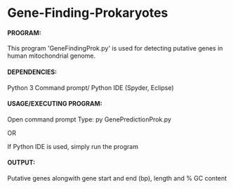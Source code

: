 # Gene-Finding-Prokaryotes

#### PROGRAM: 

This program 'GeneFindingProk.py' is used for detecting putative genes in human mitochondrial genome.

#### DEPENDENCIES:

Python 3 
Command prompt/ Python IDE (Spyder, Eclipse)

#### USAGE/EXECUTING PROGRAM:

Open command prompt
Type:  py GenePredictionProk.py

OR

If Python IDE is used, simply run the program

#### OUTPUT:
	
Putative genes alongwith gene start and end (bp), length and % GC content
